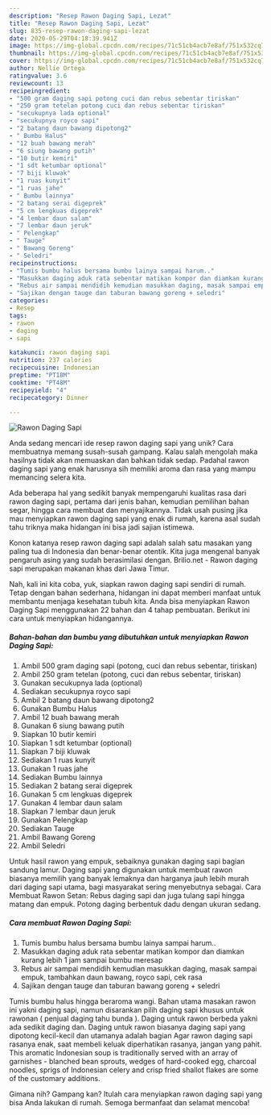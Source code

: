 ```yaml
---
description: "Resep Rawon Daging Sapi, Lezat"
title: "Resep Rawon Daging Sapi, Lezat"
slug: 835-resep-rawon-daging-sapi-lezat
date: 2020-05-29T04:18:39.941Z
image: https://img-global.cpcdn.com/recipes/71c51cb4acb7e8af/751x532cq70/rawon-daging-sapi-foto-resep-utama.jpg
thumbnail: https://img-global.cpcdn.com/recipes/71c51cb4acb7e8af/751x532cq70/rawon-daging-sapi-foto-resep-utama.jpg
cover: https://img-global.cpcdn.com/recipes/71c51cb4acb7e8af/751x532cq70/rawon-daging-sapi-foto-resep-utama.jpg
author: Nellie Ortega
ratingvalue: 3.6
reviewcount: 13
recipeingredient:
- "500 gram daging sapi potong cuci dan rebus sebentar tiriskan"
- "250 gram tetelan potong cuci dan rebus sebentar tiriskan"
- "secukupnya lada optional"
- "secukupnya royco sapi"
- "2 batang daun bawang dipotong2"
- " Bumbu Halus"
- "12 buah bawang merah"
- "6 siung bawang putih"
- "10 butir kemiri"
- "1 sdt ketumbar optional"
- "7 biji kluwak"
- "1 ruas kunyit"
- "1 ruas jahe"
- " Bumbu lainnya"
- "2 batang serai digeprek"
- "5 cm lengkuas digeprek"
- "4 lembar daun salam"
- "7 lembar daun jeruk"
- " Pelengkap"
- " Tauge"
- " Bawang Goreng"
- " Seledri"
recipeinstructions:
- "Tumis bumbu halus bersama bumbu lainya sampai harum.."
- "Masukkan daging aduk rata sebentar matikan kompor dan diamkan kurang lebih 1 jam sampai bumbu meresap"
- "Rebus air sampai mendidih kemudian masukkan daging, masak sampai empuk, tambahkan daun bawang, royco sapi, cek rasa"
- "Sajikan dengan tauge dan taburan bawang goreng + seledri"
categories:
- Resep
tags:
- rawon
- daging
- sapi

katakunci: rawon daging sapi 
nutrition: 237 calories
recipecuisine: Indonesian
preptime: "PT18M"
cooktime: "PT48M"
recipeyield: "4"
recipecategory: Dinner

---
```



![Rawon Daging Sapi](https://img-global.cpcdn.com/recipes/71c51cb4acb7e8af/751x532cq70/rawon-daging-sapi-foto-resep-utama.jpg)

Anda sedang mencari ide resep rawon daging sapi yang unik? Cara membuatnya memang susah-susah gampang. Kalau salah mengolah maka hasilnya tidak akan memuaskan dan bahkan tidak sedap. Padahal rawon daging sapi yang enak harusnya sih memiliki aroma dan rasa yang mampu memancing selera kita.

Ada beberapa hal yang sedikit banyak mempengaruhi kualitas rasa dari rawon daging sapi, pertama dari jenis bahan, kemudian pemilihan bahan segar, hingga cara membuat dan menyajikannya. Tidak usah pusing jika mau menyiapkan rawon daging sapi yang enak di rumah, karena asal sudah tahu triknya maka hidangan ini bisa jadi sajian istimewa.

Konon katanya resep rawon daging sapi adalah salah satu masakan yang paling tua di Indonesia dan benar-benar otentik. Kita juga mengenal banyak pengaruh asing yang sudah berasimilasi dengan. Brilio.net - Rawon daging sapi merupakan makanan khas dari Jawa Timur.


Nah, kali ini kita coba, yuk, siapkan rawon daging sapi sendiri di rumah. Tetap dengan bahan sederhana, hidangan ini dapat memberi manfaat untuk membantu menjaga kesehatan tubuh kita. Anda bisa menyiapkan Rawon Daging Sapi menggunakan 22 bahan dan 4 tahap pembuatan. Berikut ini cara untuk menyiapkan hidangannya.

<!--inarticleads1-->

##### Bahan-bahan dan bumbu yang dibutuhkan untuk menyiapkan Rawon Daging Sapi:

1. Ambil 500 gram daging sapi (potong, cuci dan rebus sebentar, tiriskan)
1. Ambil 250 gram tetelan (potong, cuci dan rebus sebentar, tiriskan)
1. Gunakan secukupnya lada (optional)
1. Sediakan secukupnya royco sapi
1. Ambil 2 batang daun bawang dipotong2
1. Gunakan  Bumbu Halus
1. Ambil 12 buah bawang merah
1. Gunakan 6 siung bawang putih
1. Siapkan 10 butir kemiri
1. Siapkan 1 sdt ketumbar (optional)
1. Siapkan 7 biji kluwak
1. Sediakan 1 ruas kunyit
1. Gunakan 1 ruas jahe
1. Sediakan  Bumbu lainnya
1. Sediakan 2 batang serai digeprek
1. Gunakan 5 cm lengkuas digeprek
1. Gunakan 4 lembar daun salam
1. Siapkan 7 lembar daun jeruk
1. Gunakan  Pelengkap
1. Sediakan  Tauge
1. Ambil  Bawang Goreng
1. Ambil  Seledri


Untuk hasil rawon yang empuk, sebaiknya gunakan daging sapi bagian sandung lamur. Daging sapi yang digunakan untuk membuat rawon biasanya memilih yang banyak lemaknya dan harganya jauh lebih murah dari daging sapi utama, bagi masyarakat sering menyebutnya sebagai. Cara Membuat Rawon Setan: Rebus daging sapi dan juga tulang sapi hingga matang dan empuk. Potong daging berbentuk dadu dengan ukuran sedang. 

<!--inarticleads2-->

##### Cara membuat Rawon Daging Sapi:

1. Tumis bumbu halus bersama bumbu lainya sampai harum..
1. Masukkan daging aduk rata sebentar matikan kompor dan diamkan kurang lebih 1 jam sampai bumbu meresap
1. Rebus air sampai mendidih kemudian masukkan daging, masak sampai empuk, tambahkan daun bawang, royco sapi, cek rasa
1. Sajikan dengan tauge dan taburan bawang goreng + seledri


Tumis bumbu halus hingga beraroma wangi. Bahan utama masakan rawon ini yakni daging sapi, namun disarankan pilih daging sapi khusus untuk rawonan ( penjual daging tahu bunda ). Daging untuk rawon berbeda yakni ada sedikit daging dan. Daging untuk rawon biasanya daging sapi yang dipotong kecil-kecil dan utamanya adalah bagian Agar rawon daging sapi rasanya enak, saat membeli keluak diperhatikan rasanya, jangan yang pahit. This aromatic Indonesian soup is traditionally served with an array of garnishes - blanched bean sprouts, wedges of hard-cooked egg, charcoal noodles, sprigs of Indonesian celery and crisp fried shallot flakes are some of the customary additions. 

Gimana nih? Gampang kan? Itulah cara menyiapkan rawon daging sapi yang bisa Anda lakukan di rumah. Semoga bermanfaat dan selamat mencoba!
